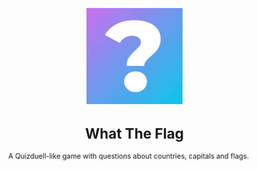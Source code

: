 <div align="center">

![Logo](client/public/logo192.png)

  <h1>What The Flag</h1>

</div>

A Quizduell-like game with questions about countries, capitals and flags.

